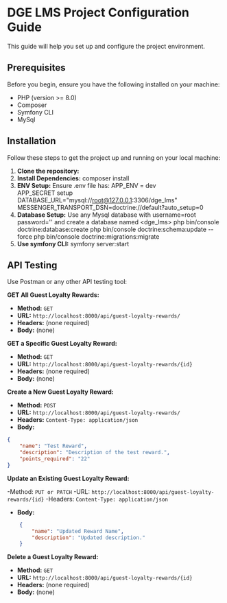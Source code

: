 # DGE LMS Project Configuration Guide

 This guide will help you set up and configure the project environment.

## Prerequisites

Before you begin, ensure you have the following installed on your machine:

- PHP (version >= 8.0)
- Composer
- Symfony CLI
- MySql

## Installation

Follow these steps to get the project up and running on your local machine:

1. **Clone the repository:**
2. **Install Dependencies:** composer install
3. **ENV Setup:** 
Ensure .env file has: APP_ENV = dev  
                      APP_SECRET setup
                      DATABASE_URL="mysql://root@127.0.0.1:3306/dge_lms"
                      MESSENGER_TRANSPORT_DSN=doctrine://default?auto_setup=0
4. **Database Setup:** Use any Mysql database with username=root password='' and create a database named <dge_lms>
                       php bin/console doctrine:database:create
                       php bin/console doctrine:schema:update --force
                       php bin/console doctrine:migrations:migrate
5. **Use symfony CLI:** symfony server:start


## API Testing

Use Postman or any other API testing tool: 

**GET All Guest Loyalty Rewards:**

- **Method:** `GET`
- **URL:** `http://localhost:8000/api/guest-loyalty-rewards/`
- **Headers:** (none required)
- **Body:** (none)

**GET a Specific Guest Loyalty Reward:**

- **Method:** `GET`
- **URL:** `http://localhost:8000/api/guest-loyalty-rewards/{id}`
- **Headers:** (none required)
- **Body:** (none)

**Create a New Guest Loyalty Reward:**

 - **Method:** `POST`
 - **URL:** `http://localhost:8000/api/guest-loyalty-rewards/`
 - **Headers:** `Content-Type: application/json`
 - **Body:**
 ```json
 {
     "name": "Test Reward",
     "description": "Description of the test reward.",
     "points_required": "22"
 }
 ```

**Update an Existing Guest Loyalty Reward:**

  -Method: `PUT or PATCH`
  -URL: `http://localhost:8000/api/guest-loyalty-rewards/{id}`
  -Headers: `Content-Type: application/json`
 - **Body:**
 ```json
     {
         "name": "Updated Reward Name",
         "description": "Updated description."
     }
 ```

 **Delete a Guest Loyalty Reward:**

- **Method:** `GET`
- **URL:** `http://localhost:8000/api/guest-loyalty-rewards/{id}`
- **Headers:** (none required)
- **Body:** (none)
